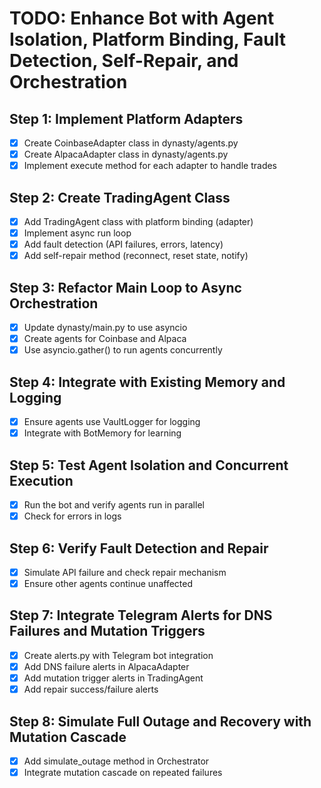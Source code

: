 # TODO: Enhance Bot with Agent Isolation, Platform Binding, Fault Detection, Self-Repair, and Orchestration

## Step 1: Implement Platform Adapters
- [x] Create CoinbaseAdapter class in dynasty/agents.py
- [x] Create AlpacaAdapter class in dynasty/agents.py
- [x] Implement execute method for each adapter to handle trades

## Step 2: Create TradingAgent Class
- [x] Add TradingAgent class with platform binding (adapter)
- [x] Implement async run loop
- [x] Add fault detection (API failures, errors, latency)
- [x] Add self-repair method (reconnect, reset state, notify)

## Step 3: Refactor Main Loop to Async Orchestration
- [x] Update dynasty/main.py to use asyncio
- [x] Create agents for Coinbase and Alpaca
- [x] Use asyncio.gather() to run agents concurrently

## Step 4: Integrate with Existing Memory and Logging
- [x] Ensure agents use VaultLogger for logging
- [x] Integrate with BotMemory for learning

## Step 5: Test Agent Isolation and Concurrent Execution
- [x] Run the bot and verify agents run in parallel
- [x] Check for errors in logs

## Step 6: Verify Fault Detection and Repair
- [x] Simulate API failure and check repair mechanism
- [x] Ensure other agents continue unaffected

## Step 7: Integrate Telegram Alerts for DNS Failures and Mutation Triggers
- [x] Create alerts.py with Telegram bot integration
- [x] Add DNS failure alerts in AlpacaAdapter
- [x] Add mutation trigger alerts in TradingAgent
- [x] Add repair success/failure alerts

## Step 8: Simulate Full Outage and Recovery with Mutation Cascade
- [x] Add simulate_outage method in Orchestrator
- [x] Integrate mutation cascade on repeated failures
